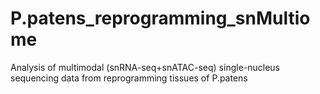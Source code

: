 # P.patens_reprogramming_snMultiome
Analysis of multimodal (snRNA-seq+snATAC-seq) single-nucleus sequencing data from reprogramming tissues of P.patens
